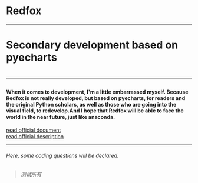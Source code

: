 # Redfox
<hr>
<h1> Secondary development based on pyecharts<h1>
<hr>
<h4> When it comes to development, I'm a little embarrassed myself.
Because Redfox is not really developed, but based on pyecharts, for readers and the original Python scholars, as well as those who are going into the visual field, to redevelop.And I hope that Redfox will be able to face the world in the near future, just like anaconda.
</h4>
<div>
  <a href="https://github.com/pyecharts/pyecharts//">read official document</a><br>
  <a href="http://pyecharts.org/#/"> read official description</a>
</div>
<hr>
<h6>Here, some coding questions will be declared.<h6>

>测试所有
